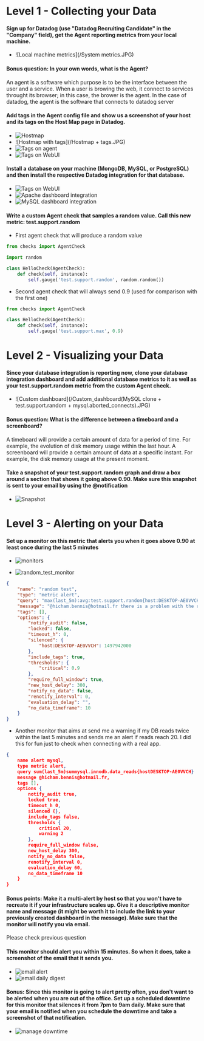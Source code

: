# Level 1 - Collecting your Data
#### Sign up for Datadog (use "Datadog Recruiting Candidate" in the "Company" field), get the Agent reporting metrics from your local machine.
* ![Local machine metrics](/System metrics.JPG)

#### Bonus question: In your own words, what is the Agent?
An agent is a software which purpose is to be the interface between the user and a service. When a user is browing the web, it connect to services throught its browser; in this case, the brower is the agent. In the case of datadog, the agent is the software that connects to datadog server

#### Add tags in the Agent config file and show us a screenshot of your host and its tags on the Host Map page in Datadog.
* ![Hostmap](/Host_map.JPG)
* ![Hostmap with tags](/Hostmap + tags.JPG)
* ![Tags on agent](/tags_on_agent.JPG)
* ![Tags on WebUI](/tags_on_webUI.JPG)

#### Install a database on your machine (MongoDB, MySQL, or PostgreSQL) and then install the respective Datadog integration for that database.
* ![Tags on WebUI](/Integrations.JPG)
* ![Apache dashboard integration](/Apache_Integration_dashboard.JPG)
* ![MySQL dashboard integration](/MySQL_Integration_dashboard.JPG)

#### Write a custom Agent check that samples a random value. Call this new metric: test.support.random
* First agent check that will produce a random value
```python
from checks import AgentCheck

import random

class HelloCheck(AgentCheck):
    def check(self, instance):
        self.gauge('test.support.random', random.random())
```

* Second agent check that will always send 0.9 (used for comparison with the first one)
```python
from checks import AgentCheck

class HelloCheck(AgentCheck):
    def check(self, instance):
        self.gauge('test.support.max', 0.9)		
```

# Level 2 - Visualizing your Data
#### Since your database integration is reporting now, clone your database integration dashboard and add additional database metrics to it as well as your test.support.random metric from the custom Agent check.
* ![Custom dashboard](/Custom_dashboard(MySQL clone + test.support.random + mysql.aborted_connects).JPG)

#### Bonus question: What is the difference between a timeboard and a screenboard?
A timeboard will provide a certain amount of data for a period of time. For example, the evolution of disk memory usage within the last hour. A screenboard will provide a certain amount of data at a specific instant. For example, the disk memory usage at the present moment.

#### Take a snapshot of your test.support.random graph and draw a box around a section that shows it going above 0.90. Make sure this snapshot is sent to your email by using the @notification
* ![Snapshot](/snapshot.JPG)


# Level 3 - Alerting on your Data

#### Set up a monitor on this metric that alerts you when it goes above 0.90 at least once during the last 5 minutes
* ![monitors](/Monitors.JPG)

* ![random_test_monitor](/random_test_monitor.JPG)
```json
{
	"name": "random test",
	"type": "metric alert",
	"query": "max(last_5m):avg:test.support.random{host:DESKTOP-AE0VVCH} > 0.9",
	"message": "@hicham.bennis@hotmail.fr there is a problem with the random metric, please take a look.",
	"tags": [],
	"options": {
		"notify_audit": false,
		"locked": false,
		"timeout_h": 0,
		"silenced": {
			"host:DESKTOP-AE0VVCH": 1497942000
		},
		"include_tags": true,
		"thresholds": {
			"critical": 0.9
		},
		"require_full_window": true,
		"new_host_delay": 300,
		"notify_no_data": false,
		"renotify_interval": 0,
		"evaluation_delay": "",
		"no_data_timeframe": 10
	}
}
```

* Another monitor that aims at send me a warning if my DB reads twice within the last 5 minutes and sends me an alert if reads reach 20. I did this for fun just to check when connecting with a real app.
```json
{
	name alert mysql,
	type metric alert,
	query sum(last_5m)summysql.innodb.data_reads{hostDESKTOP-AE0VVCH}  20,
	message @hicham.bennis@hotmail.fr,
	tags [],
	options {
		notify_audit true,
		locked true,
		timeout_h 0,
		silenced {},
		include_tags false,
		thresholds {
			critical 20,
			warning 2
		},
		require_full_window false,
		new_host_delay 300,
		notify_no_data false,
		renotify_interval 0,
		evaluation_delay 60,
		no_data_timeframe 10
	}
}
```

#### Bonus points: Make it a multi-alert by host so that you won't have to recreate it if your infrastructure scales up. Give it a descriptive monitor name and message (it might be worth it to include the link to your previously created dashboard in the message). Make sure that the monitor will notify you via email.
Please check previous question

#### This monitor should alert you within 15 minutes. So when it does, take a screenshot of the email that it sends you.
* ![email alert](/email_alert.JPG)
* ![email daily digest](/email_daily_digest.JPG)

#### Bonus: Since this monitor is going to alert pretty often, you don't want to be alerted when you are out of the office. Set up a scheduled downtime for this monitor that silences it from 7pm to 9am daily. Make sure that your email is notified when you schedule the downtime and take a screenshot of that notification.
* ![manage downtime](/Manage_downtime.JPG)
